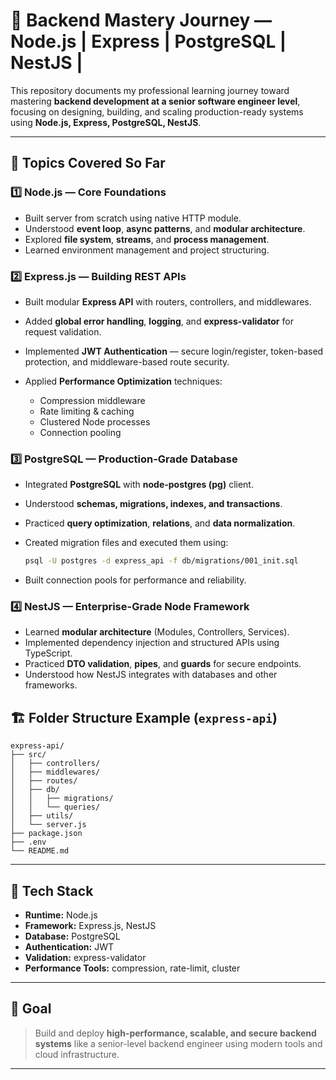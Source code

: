 

# 🚀 Backend Mastery Journey — Node.js | Express | PostgreSQL | NestJS |

This repository documents my professional learning journey toward mastering **backend development at a senior software engineer level**, focusing on designing, building, and scaling production-ready systems using **Node.js, Express, PostgreSQL, NestJS**.

---

## 🧠 Topics Covered So Far

### 1️⃣ Node.js — Core Foundations

* Built server from scratch using native HTTP module.
* Understood **event loop**, **async patterns**, and **modular architecture**.
* Explored **file system**, **streams**, and **process management**.
* Learned environment management and project structuring.

### 2️⃣ Express.js — Building REST APIs

* Built modular **Express API** with routers, controllers, and middlewares.
* Added **global error handling**, **logging**, and **express-validator** for request validation.
* Implemented **JWT Authentication** — secure login/register, token-based protection, and middleware-based route security.
* Applied **Performance Optimization** techniques:

  * Compression middleware
  * Rate limiting & caching
  * Clustered Node processes
  * Connection pooling

### 3️⃣ PostgreSQL — Production-Grade Database

* Integrated **PostgreSQL** with **node-postgres (pg)** client.
* Understood **schemas, migrations, indexes, and transactions**.
* Practiced **query optimization**, **relations**, and **data normalization**.
* Created migration files and executed them using:

  ```bash
  psql -U postgres -d express_api -f db/migrations/001_init.sql
  ```
* Built connection pools for performance and reliability.

### 4️⃣ NestJS — Enterprise-Grade Node Framework

* Learned **modular architecture** (Modules, Controllers, Services).
* Implemented dependency injection and structured APIs using TypeScript.
* Practiced **DTO validation**, **pipes**, and **guards** for secure endpoints.
* Understood how NestJS integrates with databases and other frameworks.


## 🏗 Folder Structure Example (`express-api`)

```
express-api/
├── src/
│   ├── controllers/
│   ├── middlewares/
│   ├── routes/
│   ├── db/
│   │   ├── migrations/
│   │   └── queries/
│   ├── utils/
│   └── server.js
├── package.json
├── .env
└── README.md
```

---

## 🧩 Tech Stack

* **Runtime:** Node.js
* **Framework:** Express.js, NestJS
* **Database:** PostgreSQL
* **Authentication:** JWT
* **Validation:** express-validator
* **Performance Tools:** compression, rate-limit, cluster

---
## 🌟 Goal

> Build and deploy **high-performance, scalable, and secure backend systems** like a senior-level backend engineer using modern tools and cloud infrastructure.

---

